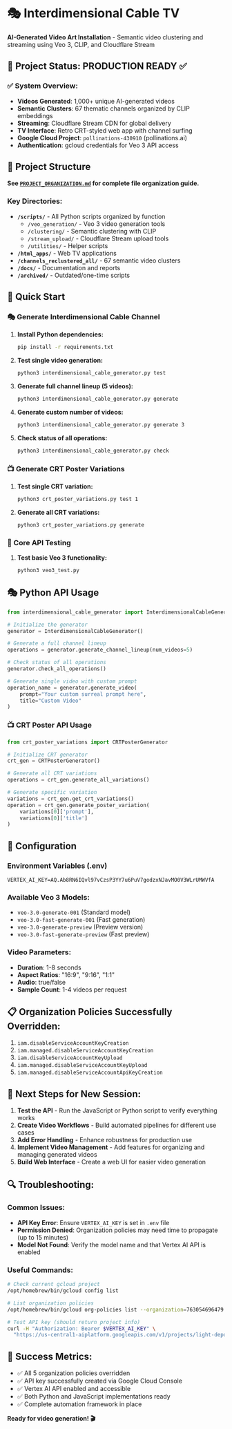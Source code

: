 # 🎭 Interdimensional Cable TV

**AI-Generated Video Art Installation** - Semantic video clustering and streaming using Veo 3, CLIP, and Cloudflare Stream

## 🎯 Project Status: PRODUCTION READY ✅

### ✅ System Overview:
- **Videos Generated**: 1,000+ unique AI-generated videos
- **Semantic Clusters**: 67 thematic channels organized by CLIP embeddings
- **Streaming**: Cloudflare Stream CDN for global delivery
- **TV Interface**: Retro CRT-styled web app with channel surfing
- **Google Cloud Project**: `pollinations-430910` (pollinations.ai)
- **Authentication**: gcloud credentials for Veo 3 API access

## 📁 Project Structure

**See [`PROJECT_ORGANIZATION.md`](PROJECT_ORGANIZATION.md) for complete file organization guide.**

### Key Directories:
- **`/scripts/`** - All Python scripts organized by function
  - `/veo_generation/` - Veo 3 video generation tools
  - `/clustering/` - Semantic clustering with CLIP
  - `/stream_upload/` - Cloudflare Stream upload tools
  - `/utilities/` - Helper scripts
- **`/html_apps/`** - Web TV applications
- **`/channels_reclustered_all/`** - 67 semantic video clusters
- **`/docs/`** - Documentation and reports
- **`/archived/`** - Outdated/one-time scripts

## 🚀 Quick Start

### 🎭 Generate Interdimensional Cable Channel

1. **Install Python dependencies:**
   ```bash
   pip install -r requirements.txt
   ```

2. **Test single video generation:**
   ```bash
   python3 interdimensional_cable_generator.py test
   ```

3. **Generate full channel lineup (5 videos):**
   ```bash
   python3 interdimensional_cable_generator.py generate
   ```

4. **Generate custom number of videos:**
   ```bash
   python3 interdimensional_cable_generator.py generate 3
   ```

5. **Check status of all operations:**
   ```bash
   python3 interdimensional_cable_generator.py check
   ```

### 📺 Generate CRT Poster Variations

1. **Test single CRT variation:**
   ```bash
   python3 crt_poster_variations.py test 1
   ```

2. **Generate all CRT variations:**
   ```bash
   python3 crt_poster_variations.py generate
   ```

### 🧪 Core API Testing

1. **Test basic Veo 3 functionality:**
   ```bash
   python3 veo3_test.py
   ```

## 🎭 Python API Usage

```python
from interdimensional_cable_generator import InterdimensionalCableGenerator

# Initialize the generator
generator = InterdimensionalCableGenerator()

# Generate a full channel lineup
operations = generator.generate_channel_lineup(num_videos=5)

# Check status of all operations
generator.check_all_operations()

# Generate single video with custom prompt
operation_name = generator.generate_video(
    prompt="Your custom surreal prompt here",
    title="Custom Video"
)
```

### 📺 CRT Poster API Usage

```python
from crt_poster_variations import CRTPosterGenerator

# Initialize CRT generator
crt_gen = CRTPosterGenerator()

# Generate all CRT variations
operations = crt_gen.generate_all_variations()

# Generate specific variation
variations = crt_gen.get_crt_variations()
operation = crt_gen.generate_poster_variation(
    variations[0]['prompt'], 
    variations[0]['title']
)
```

## 🔧 Configuration

### Environment Variables (.env)
```
VERTEX_AI_KEY=AQ.Ab8RN6IQvl97vCzsP3YY7u6PuV7godzxNJavMO0V3WLrUMWVfA
```

### Available Veo 3 Models:
- `veo-3.0-generate-001` (Standard model)
- `veo-3.0-fast-generate-001` (Fast generation)
- `veo-3.0-generate-preview` (Preview version)
- `veo-3.0-fast-generate-preview` (Fast preview)

### Video Parameters:
- **Duration**: 1-8 seconds
- **Aspect Ratios**: "16:9", "9:16", "1:1"
- **Audio**: true/false
- **Sample Count**: 1-4 videos per request

## 📋 Organization Policies Successfully Overridden:

1. `iam.disableServiceAccountKeyCreation`
2. `iam.managed.disableServiceAccountKeyCreation`
3. `iam.disableServiceAccountKeyUpload`
4. `iam.managed.disableServiceAccountKeyUpload`
5. `iam.managed.disableServiceAccountApiKeyCreation`

## 🎯 Next Steps for New Session:

1. **Test the API** - Run the JavaScript or Python script to verify everything works
2. **Create Video Workflows** - Build automated pipelines for different use cases
3. **Add Error Handling** - Enhance robustness for production use
4. **Implement Video Management** - Add features for organizing and managing generated videos
5. **Build Web Interface** - Create a web UI for easier video generation

## 🔍 Troubleshooting:

### Common Issues:
- **API Key Error**: Ensure `VERTEX_AI_KEY` is set in `.env` file
- **Permission Denied**: Organization policies may need time to propagate (up to 15 minutes)
- **Model Not Found**: Verify the model name and that Vertex AI API is enabled

### Useful Commands:
```bash
# Check current gcloud project
/opt/homebrew/bin/gcloud config list

# List organization policies
/opt/homebrew/bin/gcloud org-policies list --organization=763054696479

# Test API key (should return project info)
curl -H "Authorization: Bearer $VERTEX_AI_KEY" \
  "https://us-central1-aiplatform.googleapis.com/v1/projects/light-depot-447020-j3/locations/us-central1/publishers/google/models"
```

## 🎉 Success Metrics:

- ✅ All 5 organization policies overridden
- ✅ API key successfully created via Google Cloud Console
- ✅ Vertex AI API enabled and accessible
- ✅ Both Python and JavaScript implementations ready
- ✅ Complete automation framework in place

**Ready for video generation! 🎬**
